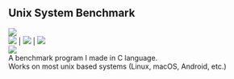 ## Unix System Benchmark

<img src="https://img.shields.io/badge/c-%2300599C.svg?&style=for-the-badge&logo=c&logoColor=white" />
<br>
<img src="https://img.shields.io/badge/Linux-FCC624?style=for-the-badge&logo=linux&logoColor=black" /> | 
<img src="https://img.shields.io/badge/Arch_Linux-1793D1?style=for-the-badge&logo=arch-linux&logoColor=white" /> | 
<img src="https://img.shields.io/badge/Android-3DDC84?style=for-the-badge&logo=android&logoColor=white" />
<br>
<img src="https://img.shields.io/badge/Visual_Studio_Code-0078D4?style=for-the-badge&logo=visual%20studio%20code&logoColor=white" />


<br>
A benchmark program I made in C language.
<br>
Works on most unix based systems (Linux, macOS, Android, etc.)